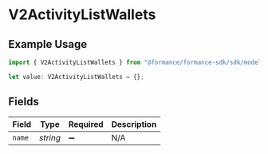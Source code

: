 # V2ActivityListWallets

## Example Usage

```typescript
import { V2ActivityListWallets } from "@formance/formance-sdk/sdk/models/shared";

let value: V2ActivityListWallets = {};
```

## Fields

| Field              | Type               | Required           | Description        |
| ------------------ | ------------------ | ------------------ | ------------------ |
| `name`             | *string*           | :heavy_minus_sign: | N/A                |